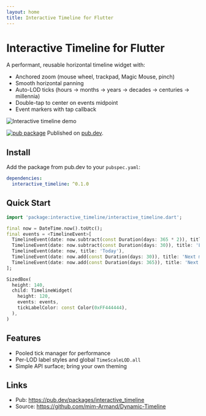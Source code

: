 ```yaml
---
layout: home
title: Interactive Timeline for Flutter
---
```


# Interactive Timeline for Flutter

A performant, reusable horizontal timeline widget with:

- Anchored zoom (mouse wheel, trackpad, Magic Mouse, pinch)
- Smooth horizontal panning
- Auto-LOD ticks (hours → months → years → decades → centuries → millennia)
- Double-tap to center on events midpoint
- Event markers with tap callback

![Interactive timeline demo](assets/demo1.png)

[![pub package](https://img.shields.io/pub/v/interactive_timeline.svg)](https://pub.dev/packages/interactive_timeline)
Published on [pub.dev](https://pub.dev/packages/interactive_timeline).

## Install

Add the package from pub.dev to your `pubspec.yaml`:

```yaml
dependencies:
  interactive_timeline: ^0.1.0
```

## Quick Start

```dart
import 'package:interactive_timeline/interactive_timeline.dart';

final now = DateTime.now().toUtc();
final events = <TimelineEvent>[
  TimelineEvent(date: now.subtract(const Duration(days: 365 * 2)), title: 'Two years ago'),
  TimelineEvent(date: now.subtract(const Duration(days: 30)), title: 'Last month'),
  TimelineEvent(date: now, title: 'Today'),
  TimelineEvent(date: now.add(const Duration(days: 30)), title: 'Next month'),
  TimelineEvent(date: now.add(const Duration(days: 365)), title: 'Next year'),
];

SizedBox(
  height: 140,
  child: TimelineWidget(
    height: 120,
    events: events,
    tickLabelColor: const Color(0xFF444444),
  ),
)
```

## Features

- Pooled tick manager for performance
- Per-LOD label styles and global `TimeScaleLOD.all`
- Simple API surface; bring your own theming

## Links

- Pub: https://pub.dev/packages/interactive_timeline
- Source: https://github.com/mim-Armand/Dynamic-Timeline


